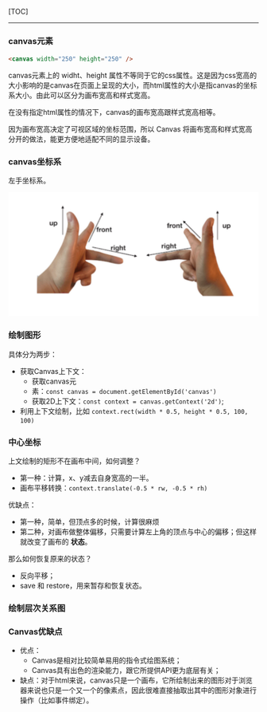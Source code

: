 [TOC]

---

### canvas元素

```html
<canvas width="250" height="250" />
```

canvas元素上的 widht、height 属性不等同于它的css属性。这是因为css宽高的大小影响的是canvas在页面上呈现的大小，而html属性的大小是指canvas的坐标系大小。由此可以区分为画布宽高和样式宽高。

在没有指定html属性的情况下，canvas的画布宽高跟样式宽高相等。

因为画布宽高决定了可视区域的坐标范围，所以 Canvas 将画布宽高和样式宽高分开的做法，能更方便地适配不同的显示设备。



### canvas坐标系

左手坐标系。

![image-20201026195624499](../images/image-20201026195624499.png)



### 绘制图形

具体分为两步：

* 获取Canvas上下文：
    * 获取canvas元
    * 素：`const canvas = document.getElementById('canvas')`
    * 获取2D上下文：`const context = canvas.getContext('2d')`;
* 利用上下文绘制，比如 `context.rect(width * 0.5, height * 0.5, 100, 100)`

### 中心坐标

上文绘制的矩形不在画布中间，如何调整？

* 第一种：计算，x、y减去自身宽高的一半。
* 画布平移转换：`context.translate(-0.5 * rw, -0.5 * rh)`

优缺点：

* 第一种，简单，但顶点多的时候，计算很麻烦
* 第二种，对画布做整体偏移，只需要计算左上角的顶点与中心的偏移；但这样就改变了画布的 **状态**。

那么如何恢复原来的状态？

* 反向平移；
* save 和 restore，用来暂存和恢复状态。



### 绘制层次关系图

 

### Canvas优缺点

* 优点：
    * Canvas是相对比较简单易用的指令式绘图系统；
    * Canvas具有出色的渲染能力，跟它所提供API更为底层有关；
* 缺点：对于html来说，canvas只是一个画布，它所绘制出来的图形对于浏览器来说也只是一个又一个的像素点，因此很难直接抽取出其中的图形对象进行操作（比如事件绑定）。



